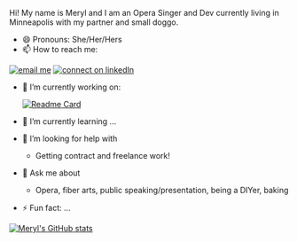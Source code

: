 <!-- [![banner](/Meryl%20dominguez.png)]() -->

Hi! My name is Meryl and I am an Opera Singer and Dev currently living in Minneapolis with my partner and small doggo.
- 😄 Pronouns: She/Her/Hers
- 📫 How to reach me:
  
[![email me](https://img.shields.io/badge/Gmail-D14836?style=for-the-badge&logo=gmail&logoColor=white)](mailto:meryldominguez@gmail.com)
[![connect on linkedIn](https://img.shields.io/badge/LinkedIn-0077B5?style=for-the-badge&logo=linkedin&logoColor=white)](https://linkedin.com/in/meryldominguez)

- 🔭 I’m currently working on:
  
  
  [![Readme Card](https://github-readme-stats.vercel.app/api/pin/?username=meryldominguez&repo=proprly&theme=vue-dark&bg_color=DEG,1f4037,99f2c8)](https://github.com/anuraghazra/github-readme-stats)

- 🌱 I’m currently learning ...
- 🤔 I’m looking for help with 
  - Getting contract and freelance work! 
- 💬 Ask me about
  - Opera, fiber arts, public speaking/presentation, being a DIYer, baking
  

- ⚡ Fun fact: ...

[![Meryl's GitHub stats](https://github-readme-stats.vercel.app/api?username=meryldominguez&count_private=true&theme=vue-dark&bg_color=DEG,1f4037,99f2c8&hide=stars,contribs)](https://github.com/anuraghazra/github-readme-stats)



<!-- [![trophy](https://github-profile-trophy.vercel.app/?username=meryldominguez)](https://github.com/ryo-ma/github-profile-trophy) -->


